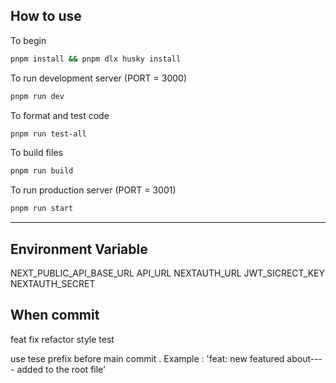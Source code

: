 ## How to use

To begin

```sh
pnpm install && pnpm dlx husky install
```

To run development server (PORT = 3000)

```sh
pnpm run dev
```

To format and test code

```sh
pnpm run test-all
```

To build files

```sh
pnpm run build
```

To run production server (PORT = 3001)

```sh
pnpm run start
```

---

## Environment Variable

NEXT_PUBLIC_API_BASE_URL
API_URL
NEXTAUTH_URL
JWT_SICRECT_KEY
NEXTAUTH_SECRET

## When commit

feat
fix
refactor
style
test

use tese prefix before main commit . Example : 'feat: new featured about---- added to the root file'
